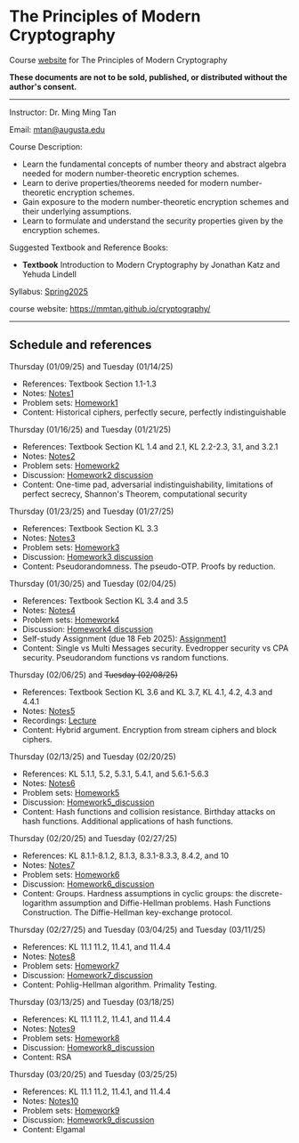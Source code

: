 # The Principles of Modern Cryptography
Course [website](https://mmtan.github.io/cryptography/) for The Principles of Modern Cryptography

**These documents are not to be sold, published, or distributed without the author's consent.**

---
Instructor:  Dr. Ming Ming Tan

Email:  mtan@augusta.edu

Course Description:
- Learn the fundamental concepts of number theory and abstract algebra needed for modern number-theoretic encryption schemes.
- Learn to derive properties/theorems needed for modern number-theoretic encryption schemes.
- Gain exposure to the modern number-theoretic encryption schemes and their underlying assumptions.
- Learn to formulate and understand the security properties given by the encryption schemes.

Suggested Textbook and Reference Books:
- **Textbook** Introduction to Modern Cryptography by Jonathan Katz and Yehuda Lindell

Syllabus: [Spring2025](https://www.dropbox.com/scl/fi/ppx5s2mw6tcdbiuqedd0d/CSCI-7520-Cryptography.paper?rlkey=df01fxmkjbc2em54gol7vcj3x&st=3xgitat4&dl=0)

course website: https://mmtan.github.io/cryptography/

---

## Schedule and references
Thursday (01/09/25) and Tuesday (01/14/25)
 * References: Textbook Section 1.1-1.3
 * Notes: [Notes1](https://www.dropbox.com/scl/fi/lmfc7w4k7ghncjfowhkh6/notes1.pdf?rlkey=w63dtaqzb1jz0rwaeu2zf731l&dl=0)
 * Problem sets: [Homework1](https://www.dropbox.com/scl/fi/a51ahhot01tkspxm74zmb/homework1.pdf?rlkey=2g48n73l26rwtinobd2oaud1c&dl=0)
 * Content: Historical ciphers, perfectly secure, perfectly indistinguishable

Thursday (01/16/25) and Tuesday (01/21/25)
 * References: Textbook Section KL 1.4 and 2.1, KL 2.2-2.3, 3.1, and 3.2.1
 * Notes: [Notes2](https://www.dropbox.com/scl/fi/6hy15020zylngkmbtvgbg/notes2.pdf?rlkey=21i40r0b5pedmbqbcsyso88ml&dl=0)
 * Problem sets: [Homework2](https://www.dropbox.com/scl/fi/h4ec8jtjpohhzkvazq1t9/homework2.pdf?rlkey=ry8qjusrr835eu567oijsuxr6&dl=0)
 * Discussion: [Homework2 discussion](https://www.dropbox.com/scl/fi/c3neb9mogkefa15kbgmfv/class_homework2-discussion.pdf?rlkey=mtiirmqlgwiw8899fy7el7utp&dl=0)
 * Content: One-time pad, adversarial indistinguishability, limitations of perfect secrecy, Shannon's Theorem, computational security

Thursday (01/23/25) and Tuesday (01/27/25)
 * References: Textbook Section KL 3.3
 * Notes: [Notes3](https://www.dropbox.com/scl/fi/as97ztxeta9fkm6es3ji7/notes3.pdf?rlkey=9xf6f1if3ekkzmjmx61f0b0d3&dl=0)
 * Problem sets: [Homework3](https://www.dropbox.com/scl/fi/yae4skn0zj8h2hwl2qhf0/homework3.pdf?rlkey=zy9bm2gj4ya7leiw7rn9eh5h0&dl=0)
 * Discussion: [Homework3 discussion](https://www.dropbox.com/scl/fi/gbdvhss8euhzteip895z1/homework3_discussion.pdf?rlkey=jl0a5u32xzbz3dzj36znykn4g&dl=0)
 * Content:  Pseudorandomness. The pseudo-OTP. Proofs by reduction.

Thursday (01/30/25) and Tuesday (02/04/25)
 * References: Textbook Section KL 3.4 and 3.5
 * Notes: [Notes4](https://www.dropbox.com/scl/fi/c8ok4lanueglrkwtrh71t/notes4.pdf?rlkey=fnqud9soqwx92x7v7a6kn9ch1&dl=0)
 * Problem sets: [Homework4](https://www.dropbox.com/scl/fi/5b3fay82tt1am5pzgyutd/homework4.pdf?rlkey=8xg2hado9uyahza0tyy01at7a&dl=0)
 * Discussion: [Homework4 discussion](https://www.dropbox.com/scl/fi/0lxwx96mbdm1zpp7i9fkb/homework4_discussion.pdf?rlkey=4qw7jhmun8jaye4d4urxvtvbh&dl=0)
 * Self-study Assignment (due 18 Feb 2025): [Assignment1](https://www.dropbox.com/scl/fi/furjhrpd9h4s9nzu79rl1/homework_selfstudy1.pdf?rlkey=x1biz4ou0fbqjtxlwrezbxmw6&dl=0)
 * Content:  Single vs Multi Messages security. Evedropper security vs CPA security. Pseudorandom functions vs random functions.

Thursday (02/06/25) and <s> Tuesday (02/08/25)</s>
 * References: Textbook Section KL 3.6 and KL 3.7, KL 4.1, 4.2, 4.3 and 4.4.1
 * Notes: [Notes5](https://www.dropbox.com/scl/fi/vpd87v13oh5hvo4l2lnqk/notes5.pdf?rlkey=3ydw55uy56f13txsopf4bvnhm&dl=0)
 * Recordings: [Lecture](https://augedu-my.sharepoint.com/:v:/g/personal/mtan_augusta_edu/EcfLVUyIEzBJrg8PcwM2iXoB4rFh42h6JDE6KWpYWJDPig?nav=eyJyZWZlcnJhbEluZm8iOnsicmVmZXJyYWxBcHAiOiJPbmVEcml2ZUZvckJ1c2luZXNzIiwicmVmZXJyYWxBcHBQbGF0Zm9ybSI6IldlYiIsInJlZmVycmFsTW9kZSI6InZpZXciLCJyZWZlcnJhbFZpZXciOiJNeUZpbGVzTGlua0NvcHkifX0&e=IhNpUy)
 * Content:  Hybrid argument.  Encryption from stream ciphers and block ciphers. 
   
Thursday (02/13/25) and Tuesday (02/20/25)
 * References: KL 5.1.1, 5.2, 5.3.1, 5.4.1, and 5.6.1-5.6.3
 * Notes: [Notes6](https://www.dropbox.com/scl/fi/xz030i7bt7gt7aeli5efm/notes6.pdf?rlkey=mc6vxyvmrsoltju5hj5ia5b09&dl=0)
 * Problem sets: [Homework5](https://www.dropbox.com/scl/fi/adiygu69t2uk1j2jijlrf/homework5.pdf?rlkey=rx9h00fsmsjzqu23v7jyweyib&dl=0)
 * Discussion: [Homework5_discussion](https://www.dropbox.com/scl/fi/zd30v0n8q2txqfvqdewiq/homework5_discussion.pdf?rlkey=20urh9d8yxj7937ay8yap73bd&dl=0)
 * Content: Hash functions and collision resistance. Birthday attacks on hash functions. Additional applications of hash functions.

Thursday (02/20/25) and Tuesday (02/27/25)
 * References: KL 8.1.1-8.1.2, 8.1.3, 8.3.1-8.3.3, 8.4.2, and 10
 * Notes: [Notes7](https://www.dropbox.com/scl/fi/fmklyjszasw3mz1gdqcs6/notes7.pdf?rlkey=y747wrufst3w5j1ymqx61kojw&dl=0)
 * Problem sets: [Homework6](https://www.dropbox.com/scl/fi/38rx0dhpd2rai146wt2ad/homework6.pdf?rlkey=t3zbnuyimnl619wm1ust9d6xa&dl=0)
 * Discussion: [Homework6_discussion](https://www.dropbox.com/scl/fi/ecimi2cz5n6xnoqjkcayr/homework6_discussion.pdf?rlkey=39082vgvpay38133gzbm5sq9b&dl=0)
 * Content:  Groups. Hardness assumptions in cyclic groups: the discrete-logarithm assumption and Diffie-Hellman problems. Hash Functions Construction. The Diffie-Hellman key-exchange protocol.

Thursday (02/27/25) and Tuesday (03/04/25) and Tuesday (03/11/25)
 * References: KL 11.1 11.2, 11.4.1, and 11.4.4
 * Notes: [Notes8](https://www.dropbox.com/scl/fi/hj092yzbeu49s28wdcmnt/notes8.pdf?rlkey=f2gdqpsbt20omf2inqcq72qpk&dl=0)
 * Problem sets: [Homework7](https://www.dropbox.com/scl/fi/ju4450fjqdm7no1wexcgu/homework7.pdf?rlkey=1qnj2mx5urzsvuxzgfq4h091t&dl=0)
 * Discussion: [Homework7_discussion](https://www.dropbox.com/scl/fi/2ln2psahim9fd0wpuz2qz/homework7_discussion.pdf?rlkey=xdez2y41hak2eyo2xt2su6s4d&dl=0)
 * Content:  Pohlig-Hellman algorithm. Primality Testing.

 Thursday (03/13/25) and Tuesday (03/18/25)
 * References: KL 11.1 11.2, 11.4.1, and 11.4.4
 * Notes: [Notes9](https://www.dropbox.com/scl/fi/u5jc4umucj8q8f7dw15la/notes9.pdf?rlkey=orc0x4uuwg16kicq0iuocer78&dl=0)
 * Problem sets: [Homework8](https://www.dropbox.com/scl/fi/ymw7z8mr6d1i9vgbnxib5/homework8.pdf?rlkey=blunh8ucn0gt4r4amg4rtnyal&dl=0)
 * Discussion: [Homework8_discussion](https://www.dropbox.com/scl/fi/ssfwg58dura9tllqcwu7e/homework8_discussion.pdf?rlkey=dnpf4meek5n9qxvq2oe22qyqk&dl=0)
 * Content:  RSA

Thursday (03/20/25) and Tuesday (03/25/25)
 * References: KL 11.1 11.2, 11.4.1, and 11.4.4
 * Notes: [Notes10]()
 * Problem sets: [Homework9]()
 * Discussion: [Homework9_discussion]()
 * Content:  Elgamal 

   
  
 
 
